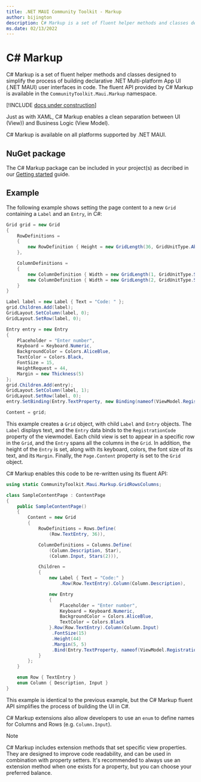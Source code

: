 ```yaml
---
title: .NET MAUI Community Toolkit - Markup
author: bijington
description: C# Markup is a set of fluent helper methods and classes designed to simplify the process of building declarative .NET Multi-platform App UI (.NET MAUI) user interfaces in code.
ms.date: 02/13/2022
---
```


# C# Markup

C# Markup is a set of fluent helper methods and classes designed to simplify the process of building declarative .NET Multi-platform App UI (.NET MAUI) user interfaces in code. The fluent API provided by C# Markup is available in the `CommunityToolkit.Maui.Markup` namespace.

[!INCLUDE [docs under construction](../includes/preview-note.md)]

Just as with XAML, C# Markup enables a clean separation between UI (View)) and Business Logic (View Model).

C# Markup is available on all platforms supported by .NET MAUI.

## NuGet package

The C# Markup package can be included in your project(s) as decribed in our [Getting started](../get-started.md#communitytoolkitmauimarkup) guide.

## Example

The following example shows setting the page content to a new `Grid` containing a `Label` and an `Entry`, in C#:

```csharp
Grid grid = new Grid
{
    RowDefinitions =
    {
        new RowDefinition { Height = new GridLength(36, GridUnitType.Absolute) }
    },

    ColumnDefinitions =
    {
        new ColumnDefinition { Width = new GridLength(1, GridUnitType.Star) },
        new ColumnDefinition { Width = new GridLength(2, GridUnitType.Star) }
    }
}

Label label = new Label { Text = "Code: " };
grid.Children.Add(label);
GridLayout.SetColumn(label, 0);
GridLayout.SetRow(label, 0);

Entry entry = new Entry
{
    Placeholder = "Enter number",
    Keyboard = Keyboard.Numeric,
    BackgroundColor = Colors.AliceBlue,
    TextColor = Colors.Black,
    FontSize = 15,
    HeightRequest = 44,
    Margin = new Thickness(5)
};
grid.Children.Add(entry);
GridLayout.SetColumn(label, 1);
GridLayout.SetRow(label, 0);
entry.SetBinding(Entry.TextProperty, new Binding(nameof(ViewModel.RegistrationCode));

Content = grid;
```

This example creates a `Grid` object, with child `Label` and `Entry` objects. The `Label` displays text, and the `Entry` data binds to the `RegistrationCode` property of the viewmodel. Each child view is set to appear in a specific row in the `Grid`, and the `Entry` spans all the columns in the `Grid`. In addition, the height of the `Entry` is set, along with its keyboard, colors, the font size of its text, and its `Margin`. Finally, the `Page.Content` property is set to the `Grid` object.

C# Markup enables this code to be re-written using its fluent API:

```csharp
using static CommunityToolkit.Maui.Markup.GridRowsColumns;

class SampleContentPage : ContentPage
{
    public SampleContentPage()
    {
        Content = new Grid
        {
            RowDefinitions = Rows.Define(
                (Row.TextEntry, 36)),

            ColumnDefinitions = Columns.Define(
                (Column.Description, Star),
                (Column.Input, Stars(2))),

            Children =
            {
                new Label { Text = "Code:" }
                    .Row(Row.TextEntry).Column(Column.Description),

                new Entry
                {
                    Placeholder = "Enter number",
                    Keyboard = Keyboard.Numeric,
                    BackgroundColor = Colors.AliceBlue,
                    TextColor = Colors.Black
                }.Row(Row.TextEntry).Column(Column.Input)
                 .FontSize(15)
                 .Height(44)
                 .Margin(5, 5)
                 .Bind(Entry.TextProperty, nameof(ViewModel.RegistrationCode))
            }
        };
    }

    enum Row { TextEntry }
    enum Column { Description, Input }
}
```

This example is identical to the previous example, but the C# Markup fluent API simplifies the process of building the UI in C#. 

C# Markup extensions also allow developers to use an `enum` to define names for Columns and Rows (e.g. `Column.Input`).


> [!NOTE]
> C# Markup includes extension methods that set specific view properties. They are designed to improve code readability, and can be used in combination with property setters. It's recommended to always use an extension method when one exists for a property, but you can choose your preferred balance.
